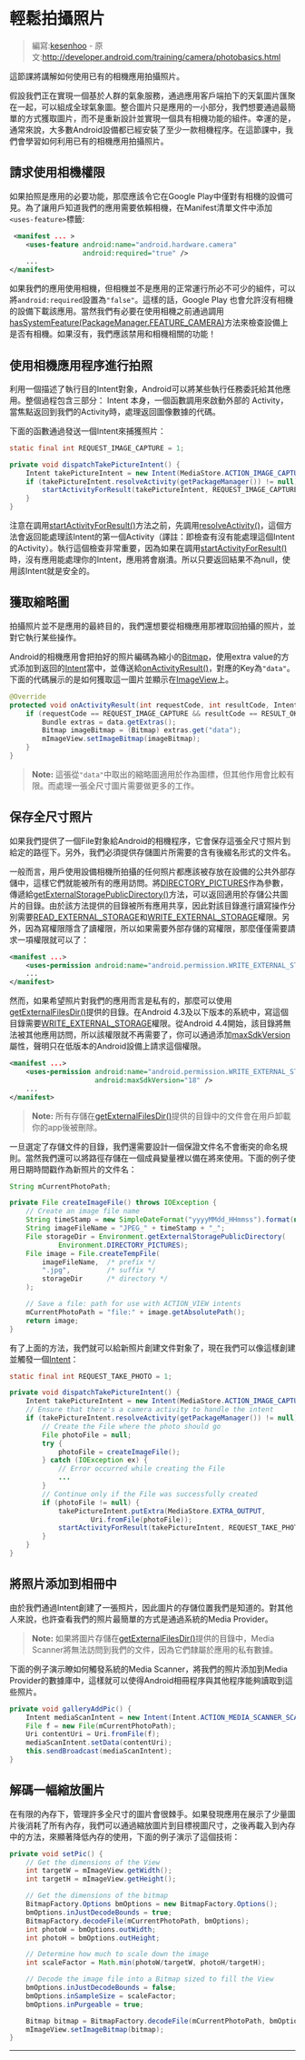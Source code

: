 # 輕鬆拍攝照片

> 編寫:[kesenhoo](https://github.com/kesenhoo) - 原文:<http://developer.android.com/training/camera/photobasics.html>

這節課將講解如何使用已有的相機應用拍攝照片。

假設我們正在實現一個基於人群的氣象服務，通過應用客戶端拍下的天氣圖片匯聚在一起，可以組成全球氣象圖。整合圖片只是應用的一小部分，我們想要通過最簡單的方式獲取圖片，而不是重新設計並實現一個具有相機功能的組件。幸運的是，通常來說，大多數Android設備都已經安裝了至少一款相機程序。在這節課中，我們會學習如何利用已有的相機應用拍攝照片。

## 請求使用相機權限

如果拍照是應用的必要功能，那麼應該令它在Google Play中僅對有相機的設備可見。為了讓用戶知道我們的應用需要依賴相機，在Manifest清單文件中添加`<uses-feature>`標籤:

```xml
 <manifest ... >
    <uses-feature android:name="android.hardware.camera"
                  android:required="true" />
    ...
</manifest>
```

如果我們的應用使用相機，但相機並不是應用的正常運行所必不可少的組件，可以將`android:required`設置為`"false"`。這樣的話，Google Play 也會允許沒有相機的設備下載該應用。當然我們有必要在使用相機之前通過調用<a href="http://developer.android.com/reference/android/content/pm/PackageManager.html#hasSystemFeature(java.lang.String)">hasSystemFeature(PackageManager.FEATURE_CAMERA)</a>方法來檢查設備上是否有相機。如果沒有，我們應該禁用和相機相關的功能！

## 使用相機應用程序進行拍照

利用一個描述了執行目的Intent對象，Android可以將某些執行任務委託給其他應用。整個過程包含三部分： Intent 本身，一個函數調用來啟動外部的 Activity，當焦點返回到我們的Activity時，處理返回圖像數據的代碼。

下面的函數通過發送一個Intent來捕獲照片：

```java
static final int REQUEST_IMAGE_CAPTURE = 1;

private void dispatchTakePictureIntent() {
    Intent takePictureIntent = new Intent(MediaStore.ACTION_IMAGE_CAPTURE);
    if (takePictureIntent.resolveActivity(getPackageManager()) != null) {
        startActivityForResult(takePictureIntent, REQUEST_IMAGE_CAPTURE);
    }
}
```

注意在調用<a href="http://developer.android.com/reference/android/app/Activity.html#startActivityForResult(android.content.Intent, int)">startActivityForResult()</a>方法之前，先調用<a href="http://developer.android.com/reference/android/content/Intent.html#resolveActivity(android.content.pm.PackageManager)">resolveActivity()</a>，這個方法會返回能處理該Intent的第一個Activity（譯註：即檢查有沒有能處理這個Intent的Activity）。執行這個檢查非常重要，因為如果在調用<a href="http://developer.android.com/reference/android/app/Activity.html#startActivityForResult(android.content.Intent, int)">startActivityForResult()</a>時，沒有應用能處理你的Intent，應用將會崩潰。所以只要返回結果不為null，使用該Intent就是安全的。

## 獲取縮略圖

拍攝照片並不是應用的最終目的，我們還想要從相機應用那裡取回拍攝的照片，並對它執行某些操作。

Android的相機應用會把拍好的照片編碼為縮小的[Bitmap](http://developer.android.com/reference/android/graphics/Bitmap.html)，使用extra value的方式添加到返回的[Intent](http://developer.android.com/reference/android/content/Intent.html)當中，並傳送給<a href="http://developer.android.com/reference/android/app/Activity.html#onActivityResult(int, int, android.content.Intent)">onActivityResult()</a>，對應的Key為`"data"`。下面的代碼展示的是如何獲取這一圖片並顯示在[ImageView](http://developer.android.com/reference/android/widget/ImageView.html)上。

```java
@Override
protected void onActivityResult(int requestCode, int resultCode, Intent data) {
    if (requestCode == REQUEST_IMAGE_CAPTURE && resultCode == RESULT_OK) {
        Bundle extras = data.getExtras();
        Bitmap imageBitmap = (Bitmap) extras.get("data");
        mImageView.setImageBitmap(imageBitmap);
    }
}
```

> **Note:** 這張從`"data"`中取出的縮略圖適用於作為圖標，但其他作用會比較有限。而處理一張全尺寸圖片需要做更多的工作。

## 保存全尺寸照片

如果我們提供了一個File對象給Android的相機程序，它會保存這張全尺寸照片到給定的路徑下。另外，我們必須提供存儲圖片所需要的含有後綴名形式的文件名。

一般而言，用戶使用設備相機所拍攝的任何照片都應該被存放在設備的公共外部存儲中，這樣它們就能被所有的應用訪問。將[DIRECTORY_PICTURES](http://developer.android.com/reference/android/os/Environment.html#DIRECTORY_PICTURES)作為參數，傳遞給<a href="http://developer.android.com/reference/android/os/Environment.html#getExternalStoragePublicDirectory(java.lang.String)">getExternalStoragePublicDirectory()</a>方法，可以返回適用於存儲公共圖片的目錄。由於該方法提供的目錄被所有應用共享，因此對該目錄進行讀寫操作分別需要[READ_EXTERNAL_STORAGE](http://developer.android.com/reference/android/Manifest.permission.html#READ_EXTERNAL_STORAGE)和[WRITE_EXTERNAL_STORAGE](http://developer.android.com/reference/android/Manifest.permission.html#WRITE_EXTERNAL_STORAGE)權限。另外，因為寫權限隱含了讀權限，所以如果需要外部存儲的寫權限，那麼僅僅需要請求一項權限就可以了：

```xml
<manifest ...>
    <uses-permission android:name="android.permission.WRITE_EXTERNAL_STORAGE" />
    ...
</manifest>
```

然而，如果希望照片對我們的應用而言是私有的，那麼可以使用<a href="http://developer.android.com/reference/android/content/Context.html#getExternalFilesDir(java.lang.String)">getExternalFilesDir()</a>提供的目錄。在Android 4.3及以下版本的系統中，寫這個目錄需要[WRITE_EXTERNAL_STORAGE](http://developer.android.com/reference/android/Manifest.permission.html#WRITE_EXTERNAL_STORAGE)權限。從Android 4.4開始，該目錄將無法被其他應用訪問，所以該權限就不再需要了，你可以通過添加[maxSdkVersion](http://developer.android.com/guide/topics/manifest/uses-permission-element.html#maxSdk)屬性，聲明只在低版本的Android設備上請求這個權限。

```xml
<manifest ...>
    <uses-permission android:name="android.permission.WRITE_EXTERNAL_STORAGE"
                     android:maxSdkVersion="18" />
    ...
</manifest>
```

> **Note:** 所有存儲在<a href="http://developer.android.com/reference/android/content/Context.html#getExternalFilesDir(java.lang.String)">getExternalFilesDir()</a>提供的目錄中的文件會在用戶卸載你的app後被刪除。

一旦選定了存儲文件的目錄，我們還需要設計一個保證文件名不會衝突的命名規則。當然我們還可以將路徑存儲在一個成員變量裡以備在將來使用。下面的例子使用日期時間戳作為新照片的文件名：

```java
String mCurrentPhotoPath;

private File createImageFile() throws IOException {
    // Create an image file name
    String timeStamp = new SimpleDateFormat("yyyyMMdd_HHmmss").format(new Date());
    String imageFileName = "JPEG_" + timeStamp + "_";
    File storageDir = Environment.getExternalStoragePublicDirectory(
            Environment.DIRECTORY_PICTURES);
    File image = File.createTempFile(
        imageFileName,  /* prefix */
        ".jpg",         /* suffix */
        storageDir      /* directory */
    );

    // Save a file: path for use with ACTION_VIEW intents
    mCurrentPhotoPath = "file:" + image.getAbsolutePath();
    return image;
}
```

有了上面的方法，我們就可以給新照片創建文件對象了，現在我們可以像這樣創建並觸發一個[Intent](http://developer.android.com/reference/android/content/Intent.html)：

```java
static final int REQUEST_TAKE_PHOTO = 1;

private void dispatchTakePictureIntent() {
    Intent takePictureIntent = new Intent(MediaStore.ACTION_IMAGE_CAPTURE);
    // Ensure that there's a camera activity to handle the intent
    if (takePictureIntent.resolveActivity(getPackageManager()) != null) {
        // Create the File where the photo should go
        File photoFile = null;
        try {
            photoFile = createImageFile();
        } catch (IOException ex) {
            // Error occurred while creating the File
            ...
        }
        // Continue only if the File was successfully created
        if (photoFile != null) {
            takePictureIntent.putExtra(MediaStore.EXTRA_OUTPUT,
                    Uri.fromFile(photoFile));
            startActivityForResult(takePictureIntent, REQUEST_TAKE_PHOTO);
        }
    }
}
```

## 將照片添加到相冊中

由於我們通過Intent創建了一張照片，因此圖片的存儲位置我們是知道的。對其他人來說，也許查看我們的照片最簡單的方式是通過系統的Media Provider。

> **Note:** 如果將圖片存儲在<a href="http://developer.android.com/reference/android/content/Context.html#getExternalFilesDir(java.lang.String)">getExternalFilesDir()</a>提供的目錄中，Media Scanner將無法訪問到我們的文件，因為它們隸屬於應用的私有數據。

下面的例子演示瞭如何觸發系統的Media Scanner，將我們的照片添加到Media Provider的數據庫中，這樣就可以使得Android相冊程序與其他程序能夠讀取到這些照片。

```java
private void galleryAddPic() {
    Intent mediaScanIntent = new Intent(Intent.ACTION_MEDIA_SCANNER_SCAN_FILE);
    File f = new File(mCurrentPhotoPath);
    Uri contentUri = Uri.fromFile(f);
    mediaScanIntent.setData(contentUri);
    this.sendBroadcast(mediaScanIntent);
}
```

## 解碼一幅縮放圖片

在有限的內存下，管理許多全尺寸的圖片會很棘手。如果發現應用在展示了少量圖片後消耗了所有內存，我們可以通過縮放圖片到目標視圖尺寸，之後再載入到內存中的方法，來顯著降低內存的使用，下面的例子演示了這個技術：

```java
private void setPic() {
    // Get the dimensions of the View
    int targetW = mImageView.getWidth();
    int targetH = mImageView.getHeight();

    // Get the dimensions of the bitmap
    BitmapFactory.Options bmOptions = new BitmapFactory.Options();
    bmOptions.inJustDecodeBounds = true;
    BitmapFactory.decodeFile(mCurrentPhotoPath, bmOptions);
    int photoW = bmOptions.outWidth;
    int photoH = bmOptions.outHeight;

    // Determine how much to scale down the image
    int scaleFactor = Math.min(photoW/targetW, photoH/targetH);

    // Decode the image file into a Bitmap sized to fill the View
    bmOptions.inJustDecodeBounds = false;
    bmOptions.inSampleSize = scaleFactor;
    bmOptions.inPurgeable = true;

    Bitmap bitmap = BitmapFactory.decodeFile(mCurrentPhotoPath, bmOptions);
    mImageView.setImageBitmap(bitmap);
}
```

***

